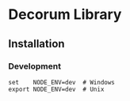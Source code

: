 # Decorum Library


## Installation


### Development

```
set    NODE_ENV=dev  # Windows
export NODE_ENV=dev  # Unix
```
